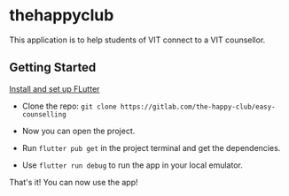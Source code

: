 # thehappyclub

This application is to help students of VIT connect to a VIT counsellor. 

## Getting Started

[Install and set up FLutter](https://flutter.dev/docs/get-started/install)

* Clone the repo: `git clone https://gitlab.com/the-happy-club/easy-counselling`

* Now you can open the project.

* Run `flutter pub get` in the project terminal and get the dependencies.

* Use `flutter run debug` to run the app in your local emulator.

That's it! You can now use the app!